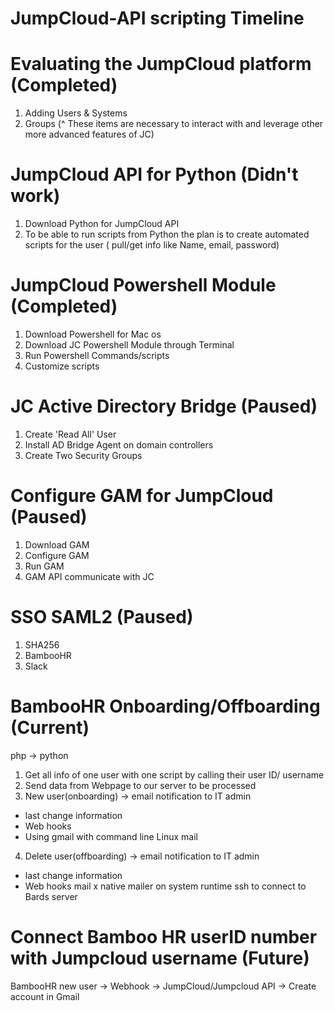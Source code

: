 # JumpCloud-API scripting Timeline

# Evaluating the JumpCloud platform (Completed)
1. Adding Users & Systems
2. Groups
(^ These items are necessary to interact with and leverage other more advanced features of JC)

# JumpCloud API for Python (Didn't work) 

1. Download Python for JumpCloud API
2. To be able to run scripts from Python
  the plan is to create automated scripts for the user ( pull/get info like Name, email, password)

# JumpCloud Powershell Module (Completed)
1. Download Powershell for Mac os
2. Download JC Powershell Module through Terminal
3. Run Powershell Commands/scripts 
4. Customize scripts

# JC Active Directory Bridge (Paused)
1. Create 'Read All' User
2. Install AD Bridge Agent on domain controllers
3. Create Two Security Groups

# Configure GAM for JumpCloud (Paused)
1. Download GAM
2. Configure GAM
3. Run GAM
4. GAM API communicate with JC

# SSO SAML2 (Paused)
1. SHA256
2. BambooHR
3. Slack

# BambooHR Onboarding/Offboarding (Current)
php -> python
1. Get all info of one user with one script by calling their user ID/ username
2. Send data from Webpage to our server to be processed
3. New user(onboarding) ->  email notification to IT admin
  * last change information
  * Web hooks
  * Using gmail with command line Linux mail
4. Delete user(offboarding) -> email notification to IT admin
  * last change information
  * Web hooks
  mail x
  native mailer on system
  runtime ssh to connect to Bards server
  
# Connect Bamboo HR userID number with Jumpcloud username (Future)

BambooHR new user -> Webhook -> JumpCloud/Jumpcloud API -> Create account in Gmail
